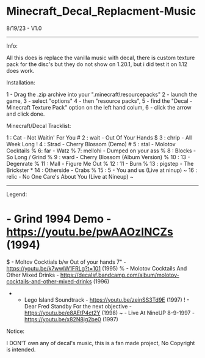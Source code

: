 # Minecraft_Decal_Replacment-Music

8/19/23 - V1.0 




---------------------------------------------------------------------------------------------------------------------------------------------------------------------------------
Info:

All this does is replace the vanilla music with decal, there is custom texture pack for the disc's but they do not show on 1.20.1, but i did test it on 1.12 does work.

Installation:

1 - Drag the .zip archive into your ".minecraft\resourcepacks"
2 - launch the game, 
3 - select "options" 
4 - then "resource packs", 
5 - find the "Decal - Minecraft Texture Pack" option on the left hand colum, 
6 - click the arrow and click done. 

Minecraft/Decal Tracklist:

1 : Cat - Not Waitin' For You #
2 : wait - Out Of Your Hands $
3 : chrip - All Week Long !
4 : Strad - Cherry Blossom (Demo) #
5 : stal - Molotov Cocktails %
6: far - Watz %
7: mellohi - Dumped on your ass %
8 : Blocks - So Long / Grind %
9 : ward - Cherry Blossom (Album Version) %
10 : 13 - Degenrate %
11 : Mall - Figure Me Out %
12 : 11 - Burn %
13 : pigstep - The Brickster *
14 : Otherside - Crabs %
15 : 5 - You and us (Live at ninup) ~
16 : relic - No One Care's About You (Live at Nineup) ~

______________________________________________
Legend: 

# - Grind 1994 Demo - https://youtu.be/pwAAOzINCZs (1994)
$ - Moltov Cocktials b/w Out of your hands 7" - https://youtu.be/k7wwlW1FRLg?t=101 (1995)
% - Molotov Cocktails And Other Mixed Drinks - https://decalsf.bandcamp.com/album/molotov-cocktails-and-other-mixed-drinks (1996)
* - Lego Island Soundtrack - https://youtu.be/zeinSS3Td9E (1997)
! - Dear Fred Standby For the next objective - https://youtu.be/e8AEtP4ct2Y (1998)
~ - Live At NineUP 8-9-1997 - https://youtu.be/x82N8jg2be0 (1997)


Notice:

I DON'T own any of decal's music, this is a fan made project, No Copyright is intended. 












